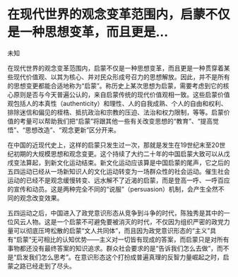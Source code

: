 # 在现代世界的观念变革范围内，启蒙不仅是一种思想变革，而且更是...

未知

在现代世界的观念变革范围内，启蒙不仅是一种思想变革，而且更是一种贯穿着某些现代价值观、以其为核心、并对民众形成号召力的思想解放。因此，并不是所有的思想变更都能合适地称为“启蒙”。称历史上某次思想为启蒙，需要考虑到它的核心原则是否与今天普遍公认的，来自启蒙传统的现代价值观相一致。这些启蒙价值观包括人的本真性（authenticity）和理性、人的自我成熟、个人的自由和权利、排除迷信和偏见的桎梏、抵抗政治和宗教的压迫、法治和权力限制，等等。启蒙价值的考量可以帮助我们把“启蒙”将跟其他一些有关改变思想的“教育”、“提高觉悟”、“思想改造”、“观念更新”区分开来。

在中国的近现代史上，这样的启蒙只发生过一次，那就是发生在19世纪末至20世纪初期的大规模思想和观念变更。这个持续了大约二十年的中国启蒙大致可以从戊戌变法算起，到新文化运动结束。新文化运动应该算是中国启蒙的尾声，它之后的五四运动已经从一场新知识人的文化运动转变为一场群众性的社会运动。催生社会运动的已经不是观念缓慢转变、远水解不了近渴的启蒙，而是登高一呼、一呼百应的宣传和动员。这是两种完全不同的“说服”（persuasion）机制，会产生全然不同的观念改变效果。

五四运动之后，中国进入了政党意识形态从竞争到斗争的时代，陈独秀是其中的一位风云人物。这是一个启蒙不可避免要被消灭的时代，不仅因为组织严密的政党力量可以彻底压垮松散的启蒙“文人共同体”，而且因为政党意识形态的“主义”具有“启蒙”无可相比的认知优势——主义对一切皆有现成的答案，而启蒙只是对所有事物都还没有最终答案的知识追求。群众社会要求的是“告诉我们怎么去做”，而不是“启发我们怎么思考”。在意识形态这个打扮成普遍真理的反智力量崛起之时，启蒙之路已经走到了尽头。